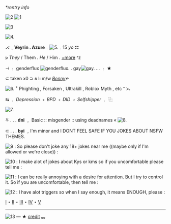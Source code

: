 *\*rentry info*

![2](https://64.media.tumblr.com/3bdca696c2115bd094b1ae4b2aa99b53/f050a2394b64a166-b8/s100x200/0ab6676ee6269d62805d43df0f37e2ce755578ef.gifv) ![1](https://64.media.tumblr.com/df745c9054d8f4cac4b99d814a19a924/a8789a2c4c93992b-dc/s100x200/41f5783ee55958f19876860389e01b08bf3887b8.pnj) 

![3](https://pbs.twimg.com/media/GnnqQEjWoAAql0m?format=jpg&name=large) 

![4.](https://64.media.tumblr.com/561e01708b08a22469c6220d80834188/f050a2394b64a166-ea/s640x960/9871913a4aeaa84ef37372ff43292edfa47dfd44.gifv)

 ⋌﹐**Veyrin . Azure**﹒![5.](https://64.media.tumblr.com/b0407dfbe39b457a5c4f3762c5d63bd4/89384a129eb5ab3e-76/s75x75_c1/602ec03eedc7404b52e0e81af3544c1730e3a6e0.gifv)﹒15 *yo* ʬʬ
 
 ⪩ *They* / Them . *He* / Him .  [+more](https://en.pronouns.page/@_Veyrin.._) ᶻz 
 
 ⊣ ﹕ genderflux ![genderflux.](https://i.postimg.cc/wvNB958y/Untitled512-20220918064706.png) . gay![gay.](https://i.postimg.cc/tJ5w5cG5/Untitled512-20221001073212.png) ... ﹕ ★ 

 ⊂ taken x0 ⊃ ʚ lı m/w [*Benny*](https://rentry.co/1xkisser)<-

![6.](https://64.media.tumblr.com/f38fa30fdbca8b9aad570cda862a758d/f050a2394b64a166-8b/s75x75_c1/4f5d61a5c110ccc610e4d7019319872aee3e2238.gifv) ꜜ Phighting , Forsaken , Ultrakill , Roblox Myth , etc ⁺ ⋋ 

 ⇆͏͏ ﹒ *Depression ﹢ BPD ﹢ DID ﹢ Selfshipper* ﹒ ⿻ 

![7.](https://64.media.tumblr.com/e60a70c36e11c012c42751bd194b7e57/db6564cf1140779b-51/s500x750/3ac72b1e20af3228bb9f915da0d3f2063cdac2c5.gifv)

⛧ . . .  **dni** ﹐ Basic :: misgender :: using deadnames « ![8.](https://64.media.tumblr.com/b5a3d8e81a2fa4b29a66a5fec094bee9/767f31d9cc30f8f2-9c/s75x75_c1/4f7627d2001eb4c3d945566d6e67aa86f0dcc1fa.gifv) 

⊂ . . .  **byi** ﹐I'm minor and I DONT FEEL SAFE IF YOU JOKES ABOUT NSFW THEMES. 

![9](https://64.media.tumblr.com/3443d282e1bbf2115021445057754968/7ff15572939cc448-d0/s75x75_c1/5f142c02375aea7ddc2bc87ed18f1c645c26fad1.gifv) : So please don't joke any 18+ jokes near me ((maybe only if I'm allowed or we're close)) : 

![10](https://64.media.tumblr.com/0d27be48acfa0385f348cbdb0850e90b/eca8b10a97918538-70/s75x75_c1/d8d172e648e1133e7ebd15149747828e1e21eeec.gifv) : I make alot of jokes about Kys or kms so if you uncomfortable please tell me : 

![11](https://64.media.tumblr.com/9b707b37f26fd11197ab48f147d788ba/7ff15572939cc448-2c/s75x75_c1/32db9b51a4169eec1d22b9d7e3bb2034a28a5720.gifv) : I can be really annoying with a desire for attention. But I try to control it. So if you are uncomfortable, then tell me : 

![12](https://64.media.tumblr.com/be8e373d6ef36dbedaf79ab7f058e8e7/7ff15572939cc448-a6/s75x75_c1/f73d50384c411fa844711c012754152e786c4f1c.gifv) : I have alot triggers so when I say enough, it means ENOUGH, please : 

 [I](discordapp.com/users/703847974832177243) ⋆ [II](https://x.com/swq183) ⋆ [III](https://www.tumblr.com/swq183?source=share) ⋆ [IV](https://t.me/swp183) ⋆ [V](https://www.roblox.com/users/892278028/profile) 
***
 ![13](https://64.media.tumblr.com/a23d01e5220d62c4944fcf1f33256524/f050a2394b64a166-56/s640x960/9ed6d0e58cac6bcf8637db2277ab1bda8118e809.gifv) 
 — ★ [credit](https://rentry.co/tempbndries) ₀₀ 
